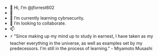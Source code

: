 - 👋 Hi, I’m @jforrest602
- 👀
- 🌱 I’m currently learning cybrsecurity.
- 💞️ I’m looking to collaborate.
- 📫        
- ⚡ "Since making up my mind up to study in earnest, I have taken as my teacher everything in the universe, as well as examples set by my predecessors. I'm still in the process of learning." - Miyamoto Musashi

